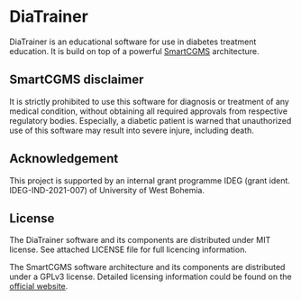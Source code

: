 # DiaTrainer

DiaTrainer is an educational software for use in diabetes treatment education. It is build on top of a powerful [SmartCGMS](https://diabetes.zcu.cz/smartcgms) architecture.

##  SmartCGMS disclaimer

It is strictly prohibited to use this software for diagnosis or treatment of any medical condition, without obtaining all required approvals from respective regulatory bodies. Especially, a diabetic patient is warned that unauthorized use of this software may result into severe injure, including death.

## Acknowledgement

This project is supported by an internal grant programme IDEG (grant ident. IDEG-IND-2021-007) of University of West Bohemia.

## License

The DiaTrainer software and its components are distributed under MIT license. See attached LICENSE file for full licencing information.

The SmartCGMS software architecture and its components are distributed under a GPLv3 license. Detailed licensing information could be found on the [official website](https://diabetes.zcu.cz/smartcgms).